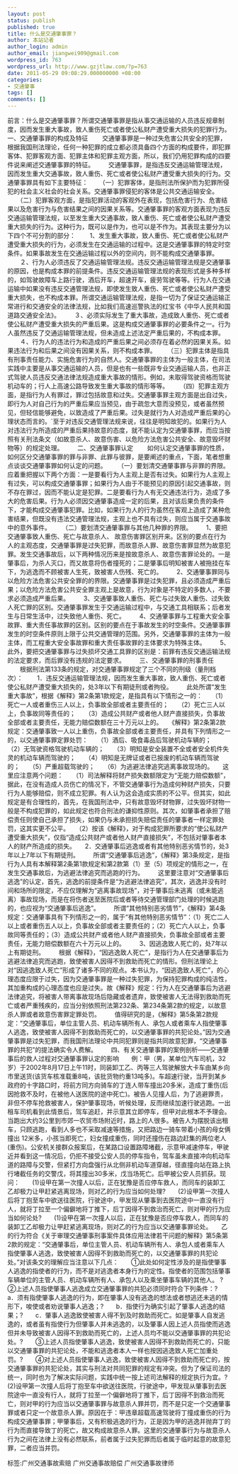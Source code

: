 ```yaml
---
layout: post
status: publish
published: true
title: 什么是交通肇事罪？
author: 本站记者
author_login: admin
author_email: jiangwei909@gmail.com
wordpress_id: 763
wordpress_url: http://www.gzjtlaw.com/?p=763
date: 2011-05-29 09:08:29.000000000 +08:00
categories:
- 交通肇事
tags: []
comments: []
---
```

前言：什么是交通肇事罪？所谓交通肇事罪是指从事交通运输的人员违反规章制度，因而发生重大事故，致人重伤死亡或者使公私财产遭受重大损失的犯罪行为。　　一、交通肇事罪的构成及特征 　　交通肇事罪是一种过失危害公共安全的犯罪，根据我国刑法理论，任何一种犯罪的成立都必须具备四个方面的构成要件，即犯罪客体、犯罪客观方面、犯罪主体和犯罪主观方面，所以，我们仍用犯罪构成的四要件说来阐述交通肇事罪的特征。 　　交通肇事罪，是指违反交通运输管理法规，因而发生重大交通事故，致人重伤、死亡或者使公私财产遭受重大损失的行为。交通肇事罪具有如下主要特征： 　　（一）犯罪客体，是指刑法所保护而为犯罪所侵犯的社会主义社会的社会关系。交通肇事罪侵犯的客体是公共交通运输安全。 　　（二）犯罪客观方面，是指犯罪活动的客观外在表现，包括危害行为、危害结果以及危害行为与危害结果之间的因果关系等。交通肇事罪的客观方面表现为违反交通运输管理法规，以至发生重大交通事故，致人重伤、死亡或者使公私财产遭受重大损失的行为。这种行为，既可以是作为，也可以是不作为。其表现主要分为以下四个不可分割的部分： 　　1、发生重大事故，致人重伤、死亡或者使公私财产遭受重大损失的行为，必须发生在交通运输的过程中。这是交通肇事罪的特定时空条件。如果事故发生在交通运输过程以外的空间内，则不能构成交通肇事罪。 　　２、行为人必须违反了交通运输管理法规。违反交通运输管理法规是交通肇事的原因，也是构成本罪的前提条件。违反交通运输管理法规的表现形式是多种多样的，如驾驶故障车上路行驶，酒后开车，超速开车，疲劳驾驶等等。行为人在交通运输中如果没有违反交通管理法规，即使发生致人重伤、死亡或者使公私财产遭受重大损失，也不构成本罪。所谓交通运输管理法规，是指一切为了保证交通运输正常进行和交通安全的法律法规，比如我们高速巡警执法的红宝书《中华人民共和国道路交通安全法》。 　　３、必须实际发生了重大事故，造成致人重伤、死亡或者使公私财产遭受重大损失的严重后果。这是构成交通肇事罪的必要条件之一。行为人虽然违反了交通运输管理法规，但未造成上述法定严重后果的，不构成本罪。 　　４、行为人的违法行为和造成的严重后果之间必须存在着必然的因果关系。如果违法行为和后果之间没有因果关系，则不构成本罪。 　　（三）犯罪主体是指具有刑事责任能力、实施危害行为的自然人。交通肇事罪的主体为一般主体，在司法实践中主要是从事交通运输的人员，但是也有一些既非专业交通运输人员，也非正式驾驶人员违反交通法律法规造成重大事故的情形。例如，未取得驾驶资格而驾驶机动车的；行人上高速公路导致发生重大事故的情形等等。 　　（四）犯罪主观方面，是指行为人有罪过，罪过包括故意和过失。交通肇事罪主观方面是出自过失，即行为人对自己行为的严重后果应当预见，由于疏忽大意而没预见，或者虽然预见，但轻信能够避免，以致造成了严重后果。过失是就行为人对造成严重后果的心理状态而言的。`至于对违反交通管理法规来说，往往是明知故犯的。如果行为人对违法行为所造成的严重后果持故意的态度，就不能认定为交通肇事罪，而应当按照有关刑法条文（如故意杀人、故意伤害、以危险方法危害公共安全、故意毁坏财物等）的规定处理。 　　二、交通肇事罪认定 　　如何认定交通肇事罪的性质，如何区分交通肇事罪的罪与非罪、此罪与彼罪，是要阐述的重点，下面，笔者想重点谈谈交通肇事罪如何认定的问题。 　　（一）要划清交通肇事罪与非罪的界限。应着重把握以下两个方面：一是要看行为人主观上是否有过失。如果行为人主观上有过失，可以构成交通肇事罪；如果行为人由于不能预见的原因引起交通事故，则不存在罪过，因而不能认定是犯罪。二是要看行为人有无交通违法行为，造成了多大的危害后果。行为人必须因交通肇事造成一定的后果，且对该后果负责的条件下，才能构成交通肇事犯罪。比如，如果行为人的行为虽然在客观上造成了某种危害结果，但既没有违法交通管理法规，主观上也不具有过失，则应当属于交通事故中的意外事件。 　　（二）要划清交通肇事罪与其他几种罪的界限。 　　1、要把交通肇事致人重伤、死亡与故意杀人、 故意伤害罪区别开来。区别的要点在行为人的主观态度，交通肇事罪是过失犯罪，而故意杀人罪、故意伤害罪显然为故意犯罪。发生交通事故后，以下两种情况历来是按故意杀人、故意伤害罪论处的。一是肇事后，为杀人灭口，而又故意将伤者撞死的；二是肇事后明知被害人被拖挂在车下，为逃逸而不顾被害人生死，致被害人伤残、死亡的。 　　2、交通肇事罪同与以危险方法危害公共安全罪的的界限。交通肇事罪是过失犯罪，且必须造成严重后果；以危险方法危害公共安全罪主观上是故意，行为对象是不特定的多数人，不要求必须造成严重后果。 　　3、交通肇事致人重伤、死亡与过失致人重伤、过失致人死亡罪的区别。交通肇事罪发生于交通运输过程中，与交通工具相联系；后者发生与日常生活中，过失致他人重伤、死亡。 　　4、交通肇事罪与工程重大安全事故罪、重大责任事故罪的区别。区别的要点在于事故发生的时空条件。交通肇事罪发生的时空条件原则上限于公共交通管理的范围。另外，交通肇事罪的主体为一般主体，而工程重大安全事故罪和重大责任事故罪的主体要求为特殊主体。 　　5、此外，要把交通肇事罪与过失损坏交通工具罪的区别是：前罪有违反交通运输法规的法定要求，而后罪没有违规的法定要求。 　　三、交通肇事罪的刑事责任 　　根据刑法第133条的规定，对交通肇事罪规定了三个不同的刑级（量刑档次）： 　　1．违反交通运输管理法规，因而发生重大事故，致人重伤、死亡或者使公私财产遭受重大损失的，处3年以下有期徒刑或者拘役。 　　此处所谓&ldquo;发生重大事故&rdquo;，根据《解释》第2条第1款规定，是指具有以下情形之一的：　　（1）死亡一人或者重伤三人以上，负事故全部或者主要责任的；　　（2）死亡三人以上，负事故同等责任的；　　（3）造成公共财产或者他人财产直接损失，负事故全部或者主要责任，无能力赔偿数额在三十万元以上的。　　《解释》第2条第2款规定：交通肇事致一人以上重伤，负事故全部或者主要责任，并具有下列情形之一的，以交通肇事罪定罪处罚：　　（1）酒后、吸食毒品后驾驶机动车辆的；　　（2）无驾驶资格驾驶机动车辆的；　　（3）明知是安全装置不全或者安全机件失灵的机动车辆而驾驶的；　　（4）明知是无牌证或者已报废的机动车辆而驾驶的；　　（5）严重超载驾驶的；　　（6）为逃避法律追究逃离事故现场的。　　这里应注意两个问题：　　（1）司法解释将财产损失数额限定为&ldquo;无能力赔偿数额&rdquo;，据此，在没有造成人员伤亡的情况下，不管交通肇事行为造成何种财产损失，只要行为人能够赔偿，则不成立犯罪。有人认为这会造成实质的不公平。但其实，如此规定是有合理性的，首先，在我国刑法中，只有故意毁坏财物罪，过失毁坏财物一般是不构成犯罪的，如此规定也符合刑法的谦抑性原则。其次，如肇事者承担了赔偿责任则使自己承担了损失，如果仍与未承担损失赔偿责任的肇事者一样定罪处罚，这其实更不公平。　　（2）按该《解释》，对于构成犯罪所要求的&ldquo;使公私财产遭受重大损失&rdquo;，仅指&ldquo;造成公共财产或者他人财产直接损失&rdquo;，不包括对肇事者本人的财产所造成的损失。　　2．交通肇事后逃逸或者有其他特别恶劣情节的，处3年以上7年以下有期徒刑。 　　所谓&ldquo;交通肇事后逃逸&rdquo;，《解释》第3条规定，是指行为人具有本解释第2条第1款规定和第2款第（1）至（5）项规定的情形之一，在发生交通事故后，为逃避法律追究而逃跑的行为。 　　这里要注意对&ldquo;交通肇事后逃逸&rdquo;的认定，首先，逃逸的前提条件是&ldquo;为逃避法律追究&rdquo;，其次，逃逸并没有时间和场所的限定，不应仅理解为&ldquo;逃离事故现场&rdquo;，对于肇事后未逃离（或未能逃离）事故现场，而是在将伤者送至医院后或者等待交通管理部门处理的时候逃跑的，也应视为&ldquo;交通肇事后逃逸&rdquo;。 　　所谓&ldquo;其他特别恶劣情节&rdquo;，《解释》第4条规定：交通肇事具有下列情形之一的，属于&ldquo;有其他特别恶劣情节&rdquo;：（1）死亡二人以上或者重伤五人以上，负事故全部或者主要责任的；（2）死亡六人以上，负事故同等责任的；（3）造成公共财产或者他人财产直接损失，负事故全部或者主要责任，无能力赔偿数额在六十万元以上的。 　　3、因逃逸致人死亡的，处7年以上有期徒刑。 　　根据《解释》，&ldquo;因逃逸致人死亡&rdquo;，是指行为人在交通肇事后为逃避法律追究而逃跑，致使被害人因得不到救助而死亡的情形。但刑法理论上对&ldquo;因逃逸致人死亡&rdquo;形成了诸多不同的观点。本书认为，&ldquo;因逃逸致人死亡&rdquo;，的心理态度应限于过失，因为交通肇事罪是一种过失犯罪，为保持犯罪构成的纯洁性，其加重构成的心理态度也应是过失。故《解释》规定：行为人在交通肇事后为逃避法律追究，将被害人带离事故现场后隐藏或者遗弃，致使被害人无法得到救助而死亡或者严重残疾的，应当分别依照刑法第232条、第234条第2款的规定，以故意杀人罪或者故意伤害罪定罪处罚。 　　值得研究的是，《解释》第5条第2款规定：&ldquo;交通肇事后，单位主管人员、机动车辆所有人、承包人或者乘车人指使肇事人逃逸，致使被害人因得不到救助而死亡的，以交通肇事罪的共犯论处。&rdquo;因为交通肇事罪是过失犯罪，而我国刑法理论中共同犯罪则是指共同故意犯罪，&ldquo;交通肇事罪的共犯&rdquo;的提法确实令人费解。 　　四、有关交通肇事罪的案例剖析&mdash;&mdash;交通肇事后的救人过程对交通肇事罪认定的影响　　例：甲（男，某单位汽车司机，32岁）于2002年8月17日上午11时，同装卸工乙、丙等三人驾驶解放大卡车由某乡向市里送货(该货车核准载重8吨，该批货物约重13吨多)。车超速行驶，当开到某乡政府的十字路口时，将前方同方向骑车的丁连人带车撞出20多米，造成丁重伤(后因抢救不及时，在被他人送医院的途中死亡)。被告人见撞人后，为了逃避罪责，非但不停车抢救被害人，保护肇事现场，听候处理，反而继续加速行驶逃跑。一出租车司机看到此情景后，驾车追赶，并示意其立即停车，但甲对此根本不予理会。当跑出大约3公里到市郊一农贸市场附近时，路上的人很多。被告人为摆脱该出租车，只顾逃跑，看到人多也不采取减速等措施，又把路边一骑车带着小孩的母女俩撞出 12米多，小孩当即死亡，妇女撞成重伤，同时还撞伤在路边赶集的两位老人 (重伤)。公安机关接群众报案后，在某路口设置路障堵截，示意甲减速停车，甲驶近并看到这一情况后，仍拒不接受公安人员的停车指令，驾车虽未直接冲向机动车道的路障与交警，但紧打方向盘强行从北侧非机动车道穿越，径直撞向站在路上执行堵截任务的交警戊，将其撞出30多米，戊当场死亡。后甲被公安人员抓获。现问：　　(1)设甲在第一次撞人以后，正在犹豫是否应停车救人，而同车的装卸工乙却极力让甲赶紧逃离现场，则对乙的行为应当如何处理?　　(2)设甲第一次撞人后将丁抱至车中欲送往医院，行驶途中，甲发现从肇事到去医院途中一直没有行人，就将丁拉至一个偏僻地将丁推下，后丁因得不到救治而死亡，则对甲的行为应当如何论处?　　(1)设甲在第一次撞人以后，正在犹豫是否应停车救人，而同车的装卸工乙却极力让甲赶紧逃离现场，则对乙的行为应当以交通肇事罪论处。　　乙的行为符合《关于审理交通肇事刑事案件具体应用法律若干问题的解释》第5条第2款的规定：&ldquo;交通肇事后，单位主管人员、机动车辆所有人、承包人或者乘车人指使肇事人逃逸，致使被害人因得不到救助而死亡的，以交通肇事罪的共犯论处。&rdquo;对该条文的理解应当注意以下几点：　　①此处如何定性涉及的是指使肇事人逃逸的指使者的行为，而不是对逃逸者本身行为的定性。指使者的范围包括肇事车辆单位的主管人员、机动车辆所有人、承包人以及乘坐肇事车辆的其他人。 ?　　②上述人员指使肇事人逃逸成立交通肇事罪的共犯必须同时符合下列条件：?　　a．须有指使肇事人逃逸的行为，即在肇事人没有逃逸的想法或者想逃还未逃的情形下，唆使或者劝说肇事人逃逸；?　　b．指使行为确实引起了肇事人逃逸的结果；?　　c．肇事人逃逸致使被害人得不到及时救助而死亡。如是肇事人自发逃逸的，或者虽有指使行为但肇事人并未逃逸的，以及肇事人因上述人员指使而逃逸但并未导致被害人因得不到救助而死亡的，上述人员均不能以交通肇事罪的共犯论处。?　　③上述人员指使肇事人逃逸，致使被害人因得不到救助而死亡的，只能以交通肇事罪的共犯论处，不能和逃逸者本人一样也按因逃逸致人死亡加重处罚。?　　④对上述人员指使肇事人逃逸，致使被害人因得不到救助而死亡的，按交通肇事罪的共犯论处，其实与刑法对共同犯罪的规定有冲突。但为了保证司法的统一，同时也为了解决实际问题，实践中统一按上述司法解释的规定执行为宜。?　　(2)设甲第一次撞人后将丁抱至车中欲送往医院，行驶途中，甲发现从肇事到去医院途中一直没有行人，就将丁拉至一个偏僻地将丁推下，后丁因得不到救治而死亡，则对甲的行为应当以交通肇事罪与故意杀人罪并罚，而不是只定一个交通肇事罪或者只定一个故意杀人罪。原因在于：甲违章超载高速驾驶将丁撞成重伤的行为构成交通肇事罪；甲肇事后，又有积极逃逸的行为，正是因为甲的逃逸并抛弃丁的行为而直接导致丁的死亡，故又构成故意杀人罪。这里的交通肇事行为与故意杀人行为之间在法律上没有必然联系，前者属于过失犯罪而后者属于临时起意的故意犯罪，二者应当并罚。 标签:广州交通事故索赔 广州交通事故赔偿 广州交通事故律师

